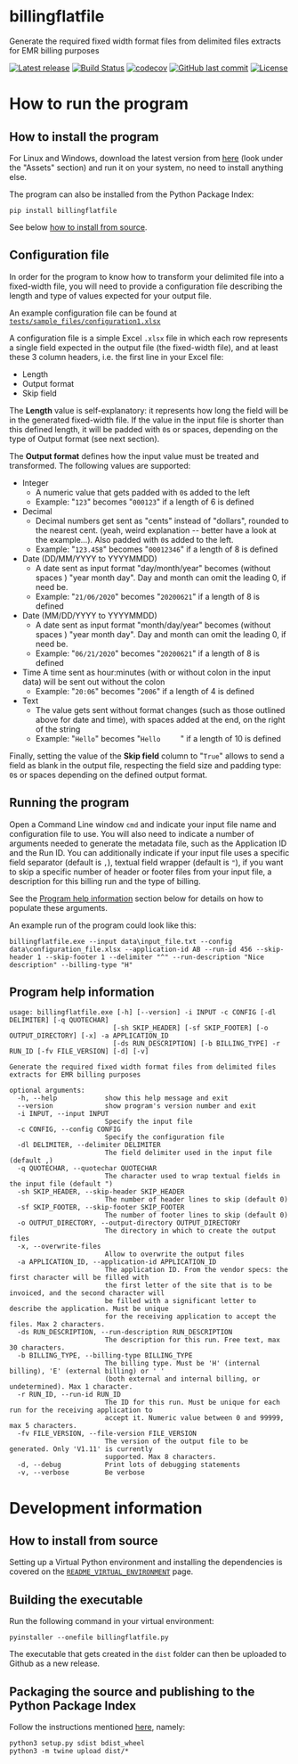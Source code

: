 # billingflatfile
Generate the required fixed width format files from delimited files extracts for EMR billing purposes


[![Latest release](https://img.shields.io/github/v/release/e2jk/billingflatfile?include_prereleases)](https://github.com/e2jk/billingflatfile/releases/latest)
[![Build Status](https://travis-ci.com/e2jk/billingflatfile.svg?branch=master)](https://travis-ci.com/e2jk/billingflatfile)
[![codecov](https://codecov.io/gh/e2jk/billingflatfile/branch/master/graph/badge.svg)](https://codecov.io/gh/e2jk/billingflatfile)
[![GitHub last commit](https://img.shields.io/github/last-commit/e2jk/billingflatfile.svg)](https://github.com/e2jk/billingflatfile/commits/master)
[![License](https://img.shields.io/github/license/e2jk/billingflatfile)](../../tree/master/LICENSE)

How to run the program
======================

How to install the program
--------------------------

For Linux and Windows, download the latest version from [here](https://github.com/e2jk/billingflatfile/releases/latest) (look under the "Assets" section) and run it on your system, no need to install anything else.

The program can also be installed from the Python Package Index:

```
pip install billingflatfile
```

See below [how to install from source](#how-to-install-from-source).

Configuration file
------------------

In order for the program to know how to transform your delimited file into a fixed-width file, you will need to provide a configuration file describing the length and type of values expected for your output file.

An example configuration file can be found at
[`tests/sample_files/configuration1.xlsx`](../../tree/master/tests/sample_files/configuration1.xlsx)

A configuration file is a simple Excel `.xlsx` file in which each row represents a single field expected in the output file (the fixed-width file), and at least these 3 column headers, i.e. the first line in your Excel file:

* Length
* Output format
* Skip field

The **Length** value is self-explanatory: it represents how long the field will be in the generated fixed-width file. If the value in the input file is shorter than this defined length, it will be padded with `0`s or spaces, depending on the type of Output format (see next section).

The **Output format** defines how the input value must be treated and transformed. The following values are supported:
* Integer
  * A numeric value that gets padded with `0`s added to the left
  * Example: "`123`" becomes "`000123`" if a length of 6 is defined
* Decimal
  * Decimal numbers get sent as "cents" instead of "dollars", rounded to the nearest cent. (yeah, weird explanation -- better have a look at the example...). Also padded with `0`s added to the left.
  * Example: "`123.458`" becomes "`00012346`" if a length of 8 is defined
* Date (DD/MM/YYYY to YYYYMMDD)
  * A date sent as input format "day/month/year" becomes (without spaces ) "year month day". Day and month can omit the leading 0, if need be.
  * Example: "`21/06/2020`" becomes "`20200621`" if a length of 8 is defined
* Date (MM/DD/YYYY to YYYYMMDD)
  * A date sent as input format "month/day/year" becomes (without spaces ) "year month day". Day and month can omit the leading 0, if need be.
  * Example: "`06/21/2020`" becomes "`20200621`" if a length of 8 is defined
* Time
  A time sent as hour:minutes (with or without colon in the input data) will be sent out without the colon
  * Example: "`20:06`" becomes "`2006`" if a length of 4 is defined
* Text
  * The value gets sent without format changes (such as those outlined above for date and time), with spaces added at the end, on the right of the string
  * Example: "`Hello`" becomes "<code>Hello&nbsp;&nbsp;&nbsp;&nbsp;&nbsp;</code>" if a length of 10 is defined

Finally, setting the value of the **Skip field** column to "`True`" allows to send a field as blank in the output file, respecting the field size and padding type: `0`s or spaces depending on the defined output format.


Running the program
-------------------

Open a Command Line window `cmd` and indicate your input file name and configuration file to use. You will also need to indicate a number of arguments needed to generate the metadata file, such as the Application ID and the Run ID.
You can additionally indicate if your input file uses a specific field separator (default is `,`), textual field wrapper (default is `"`), if you want to skip a specific number of header or footer files from your input file, a description for this billing run and the type of billing.

See the [Program help information](#program-help-information) section below for details on how to populate these arguments.

An example run of the program could look like this:

```
billingflatfile.exe --input data\input_file.txt --config data\configuration_file.xlsx --application-id AB --run-id 456 --skip-header 1 --skip-footer 1 --delimiter "^" --run-description "Nice description" --billing-type "H"
```

Program help information
------------------------
```
usage: billingflatfile.exe [-h] [--version] -i INPUT -c CONFIG [-dl DELIMITER] [-q QUOTECHAR]
                          [-sh SKIP_HEADER] [-sf SKIP_FOOTER] [-o OUTPUT_DIRECTORY] [-x] -a APPLICATION_ID
                          [-ds RUN_DESCRIPTION] [-b BILLING_TYPE] -r RUN_ID [-fv FILE_VERSION] [-d] [-v]

Generate the required fixed width format files from delimited files extracts for EMR billing purposes

optional arguments:
  -h, --help            show this help message and exit
  --version             show program's version number and exit
  -i INPUT, --input INPUT
                        Specify the input file
  -c CONFIG, --config CONFIG
                        Specify the configuration file
  -dl DELIMITER, --delimiter DELIMITER
                        The field delimiter used in the input file (default ,)
  -q QUOTECHAR, --quotechar QUOTECHAR
                        The character used to wrap textual fields in the input file (default ")
  -sh SKIP_HEADER, --skip-header SKIP_HEADER
                        The number of header lines to skip (default 0)
  -sf SKIP_FOOTER, --skip-footer SKIP_FOOTER
                        The number of footer lines to skip (default 0)
  -o OUTPUT_DIRECTORY, --output-directory OUTPUT_DIRECTORY
                        The directory in which to create the output files
  -x, --overwrite-files
                        Allow to overwrite the output files
  -a APPLICATION_ID, --application-id APPLICATION_ID
                        The application ID. From the vendor specs: the first character will be filled with
                        the first letter of the site that is to be invoiced, and the second character will
                        be filled with a significant letter to describe the application. Must be unique
                        for the receiving application to accept the files. Max 2 characters.
  -ds RUN_DESCRIPTION, --run-description RUN_DESCRIPTION
                        The description for this run. Free text, max 30 characters.
  -b BILLING_TYPE, --billing-type BILLING_TYPE
                        The billing type. Must be 'H' (internal billing), 'E' (external billing) or ' '
                        (both external and internal billing, or undetermined). Max 1 character.
  -r RUN_ID, --run-id RUN_ID
                        The ID for this run. Must be unique for each run for the receiving application to
                        accept it. Numeric value between 0 and 99999, max 5 characters.
  -fv FILE_VERSION, --file-version FILE_VERSION
                        The version of the output file to be generated. Only 'V1.11' is currently
                        supported. Max 8 characters.
  -d, --debug           Print lots of debugging statements
  -v, --verbose         Be verbose
```

Development information
=======================

How to install from source
--------------------------

Setting up a Virtual Python environment and installing the dependencies is covered on the [`README_VIRTUAL_ENVIRONMENT`](../../tree/master/README_VIRTUAL_ENVIRONMENT.md) page.

Building the executable
-----------------------

Run the following command in your virtual environment:

```
pyinstaller --onefile billingflatfile.py
```

The executable that gets created in the `dist` folder can then be uploaded to Github as a new release.

Packaging the source and publishing to the Python Package Index
---------------------------------------------------------------

Follow the instructions mentioned [here](https://packaging.python.org/tutorials/packaging-projects/#generating-distribution-archives), namely:

```
python3 setup.py sdist bdist_wheel
python3 -m twine upload dist/*
```
